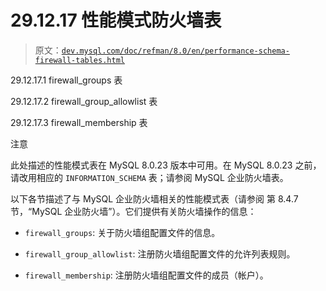 # 29.12.17 性能模式防火墙表

> 原文：[`dev.mysql.com/doc/refman/8.0/en/performance-schema-firewall-tables.html`](https://dev.mysql.com/doc/refman/8.0/en/performance-schema-firewall-tables.html)

29.12.17.1 firewall_groups 表

29.12.17.2 firewall_group_allowlist 表

29.12.17.3 firewall_membership 表

注意

此处描述的性能模式表在 MySQL 8.0.23 版本中可用。在 MySQL 8.0.23 之前，请改用相应的 `INFORMATION_SCHEMA` 表；请参阅 MySQL 企业防火墙表。

以下各节描述了与 MySQL 企业防火墙相关的性能模式表（请参阅 第 8.4.7 节，“MySQL 企业防火墙”）。它们提供有关防火墙操作的信息：

+   `firewall_groups`: 关于防火墙组配置文件的信息。

+   `firewall_group_allowlist`: 注册防火墙组配置文件的允许列表规则。

+   `firewall_membership`: 注册防火墙组配置文件的成员（帐户）。
